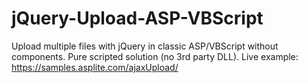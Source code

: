 # jQuery-Upload-ASP-VBScript
Upload multiple files with jQuery in classic ASP/VBScript without components. Pure scripted solution (no 3rd party DLL).
Live example: https://samples.asplite.com/ajaxUpload/
